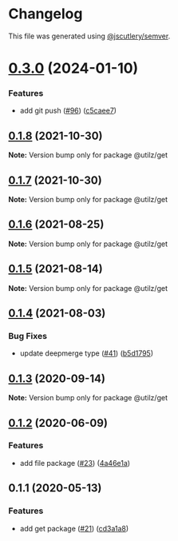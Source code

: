 # Changelog

This file was generated using [@jscutlery/semver](https://github.com/jscutlery/semver).

# [0.3.0](https://github.com/devdigital/utilz/compare/@utilz/get-0.2.0...@utilz/get-0.3.0) (2024-01-10)


### Features

* add git push ([#96](https://github.com/devdigital/utilz/issues/96)) ([c5caee7](https://github.com/devdigital/utilz/commit/c5caee75752a5dd2abe7e3419c19c28ddc24cb9c))



## [0.1.8](https://github.com/devdigital/utilz/compare/@utilz/get@0.1.7...@utilz/get@0.1.8) (2021-10-30)

**Note:** Version bump only for package @utilz/get





## [0.1.7](https://github.com/devdigital/utilz/compare/@utilz/get@0.1.6...@utilz/get@0.1.7) (2021-10-30)

**Note:** Version bump only for package @utilz/get





## [0.1.6](https://github.com/devdigital/utilz/compare/@utilz/get@0.1.5...@utilz/get@0.1.6) (2021-08-25)

**Note:** Version bump only for package @utilz/get





## [0.1.5](https://github.com/devdigital/utilz/compare/@utilz/get@0.1.4...@utilz/get@0.1.5) (2021-08-14)

**Note:** Version bump only for package @utilz/get





## [0.1.4](https://github.com/devdigital/utilz/compare/@utilz/get@0.1.3...@utilz/get@0.1.4) (2021-08-03)


### Bug Fixes

* update deepmerge type ([#41](https://github.com/devdigital/utilz/issues/41)) ([b5d1795](https://github.com/devdigital/utilz/commit/b5d1795426f8a640122946683bb057a9bf208c11))





## [0.1.3](https://github.com/devdigital/utilz/compare/@utilz/get@0.1.2...@utilz/get@0.1.3) (2020-09-14)

**Note:** Version bump only for package @utilz/get





## [0.1.2](https://github.com/devdigital/utilz/compare/@utilz/get@0.1.1...@utilz/get@0.1.2) (2020-06-09)


### Features

* add file package ([#23](https://github.com/devdigital/utilz/issues/23)) ([4a46e1a](https://github.com/devdigital/utilz/commit/4a46e1a3628e25667cc5c765ce7b982c61426093))





## 0.1.1 (2020-05-13)


### Features

* add get package ([#21](https://github.com/devdigital/utilz/issues/21)) ([cd3a1a8](https://github.com/devdigital/utilz/commit/cd3a1a8887960803485520f74404c0fee96dcebf))
